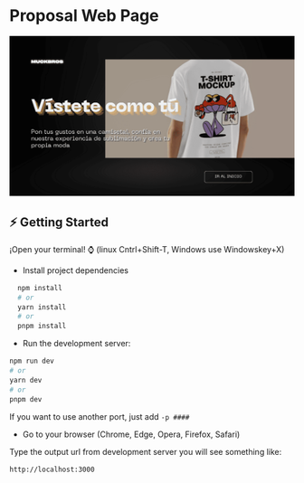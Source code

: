 # Proposal Web Page
![banner image](https://github.com/aithonai/mocke/blob/assets/banner.png?raw=true)

## ⚡ Getting Started 

¡Open your terminal! ⌚ (linux Cntrl+Shift-T, Windows use Windowskey+X)

* Install project dependencies
```bash
  npm install
  # or
  yarn install
  # or
  pnpm install
```

* Run the development server:
```bash
npm run dev
# or
yarn dev
# or
pnpm dev
```

If you want to use another port, just add ```-p ####```

* Go to your browser (Chrome, Edge, Opera, Firefox, Safari)

Type the output url from development server
you will see something like:

```bash
http://localhost:3000
```